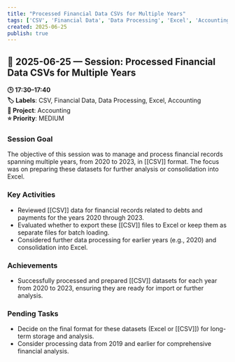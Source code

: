 ```yaml
---
title: "Processed Financial Data CSVs for Multiple Years"
tags: ['CSV', 'Financial Data', 'Data Processing', 'Excel', 'Accounting']
created: 2025-06-25
publish: true
---
```


## 📅 2025-06-25 — Session: Processed Financial Data CSVs for Multiple Years

**🕒 17:30–17:40**  
**🏷️ Labels**: CSV, Financial Data, Data Processing, Excel, Accounting  
**📂 Project**: Accounting  
**⭐ Priority**: MEDIUM  


### Session Goal
The objective of this session was to manage and process financial records spanning multiple years, from 2020 to 2023, in [[CSV]] format. The focus was on preparing these datasets for further analysis or consolidation into Excel.

### Key Activities
- Reviewed [[CSV]] data for financial records related to debts and payments for the years 2020 through 2023.
- Evaluated whether to export these [[CSV]] files to Excel or keep them as separate files for batch loading.
- Considered further data processing for earlier years (e.g., 2020) and consolidation into Excel.

### Achievements
- Successfully processed and prepared [[CSV]] datasets for each year from 2020 to 2023, ensuring they are ready for import or further analysis.

### Pending Tasks
- Decide on the final format for these datasets (Excel or [[CSV]]) for long-term storage and analysis.
- Consider processing data from 2019 and earlier for comprehensive financial analysis.

